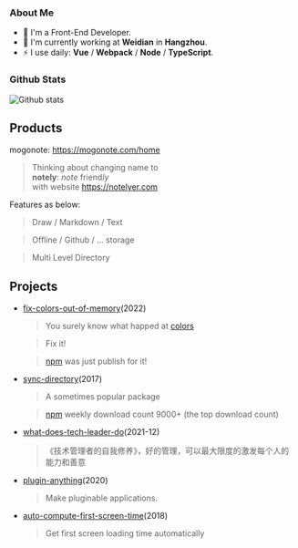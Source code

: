 ### About Me

- 👨  I'm a Front-End Developer.
- 🏢  I'm currently working at **Weidian** in **Hangzhou**.
- ⚡  I use daily: **Vue** / **Webpack** / **Node** / **TypeScript**.

### Github Stats

![Github stats](https://github-readme-stats.vercel.app/api/?username=hoperyy&show_icons=true&icon_color=CE1D2D&text_color=718096&bg_color=ffffff&hide_title=true)

## Products

mogonote: https://mogonote.com/home

> Thinking about changing name to<br>
> **notely**: *note* friend*ly*<br>
> with website https://notelyer.com

Features as below:

>   Draw / Markdown / Text

>   Offline / Github / ... storage

>   Multi Level Directory

## Projects

+   [fix-colors-out-of-memory](https://www.npmjs.com/package/fix-colors-out-of-memory)(2022)

    > You surely know what happed at [colors](https://github.com/Marak/colors.js/issues/285)
    
    > Fix it!

    > [npm](https://www.npmjs.com/package/fix-colors-out-of-memory) was just publish for it!

+   [sync-directory](https://github.com/hoperyy/sync-directory)(2017)

    > A sometimes popular package

    > [npm](https://www.npmjs.com/package/sync-directory) weekly download count 9000+ (the top download count)

+   [what-does-tech-leader-do](https://github.com/hoperyy/what-does-tech-leader-do)(2021-12)

    > 《技术管理者的自我修养》，好的管理，可以最大限度的激发每个人的能力和善意

+   [plugin-anything](https://github.com/hoperyy/blog/issues/150)(2020)

    > Make pluginable applications.

+   [auto-compute-first-screen-time](https://github.com/hoperyy/auto-compute-first-screen-time)(2018)

    > Get first screen loading time automatically
